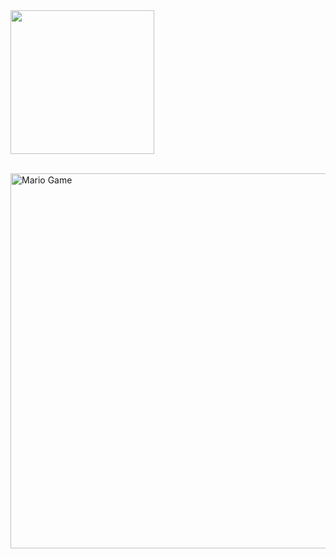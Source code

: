 
<img src="https://raw.githubusercontent.com/rizkiramadhan4617/RR018-BOT/main/aris/A187.jpg" width="230" height="230"/>
</p>
<br>

<img src="https://github.com/TheDudeThatCode/TheDudeThatCode/blob/master/Assets/Mario_Gameplay.gif" alt="Mario Game" width="600" />

